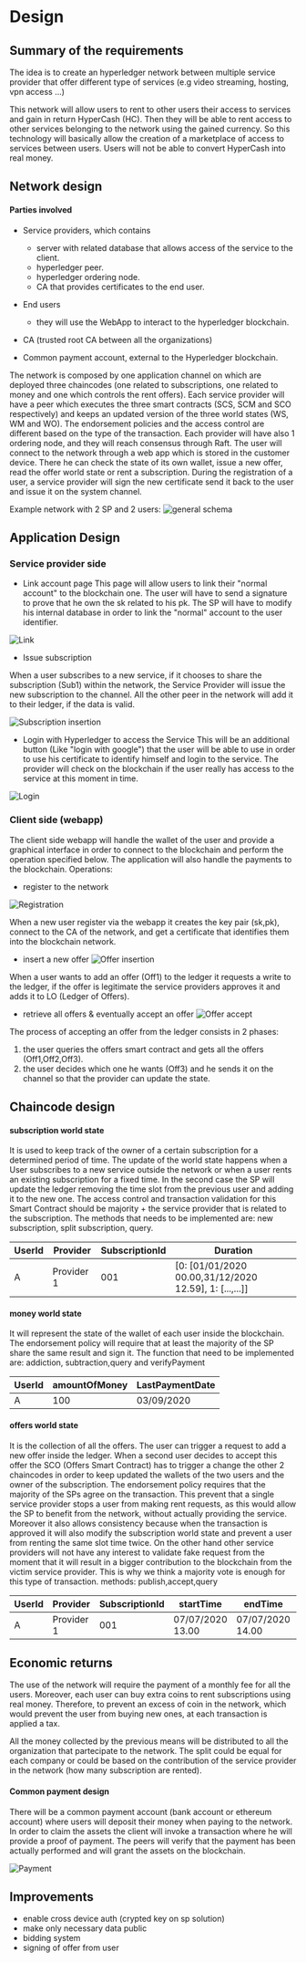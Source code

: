 # Design


## Summary of the requirements

The idea is to create an hyperledger network between multiple service provider that offer different type of services (e.g video streaming, hosting, vpn access ...)

This network will allow users to rent to other users their access to services and gain in return HyperCash (HC).
Then they will be able to rent access to other services belonging to the network using the gained currency. So this technology will basically allow the creation of a marketplace of access to services between users.
Users will not be able to convert HyperCash into real money.

## Network design

#### Parties involved
- Service providers, which contains
    - server with related database that allows access of the service to the client.
    - hyperledger peer.
    - hyperledger ordering node.
    - CA that provides certificates to the end user.

- End users
    - they will use the WebApp to interact to the hyperledger blockchain.

- CA (trusted root CA between all the organizations)
- Common payment account, external to the Hyperledger blockchain.

The network is composed by one application channel on which are deployed three chaincodes (one related to subscriptions, one related to money and one which controls the rent offers). Each service provider will have a peer which executes the three smart contracts (SCS, SCM and SCO respectively) and keeps an updated version of the three world states (WS, WM and WO). The endorsement policies and the access control are different based on the type of the transaction. Each provider will have also 1 ordering node, and they will reach consensus through Raft.
The user will connect to the network through a web app which is stored in the customer device. There he can check the state of its own wallet, issue a new offer, read the offer world state or rent a subscription.
During the registration of a user, a service provider will sign the new certificate send it back to the user and issue it on the system channel.

Example network with 2 SP and 2 users:
![general schema](../img/general_schema.png "General schema of the network")

## Application Design

### Service provider side

- Link account page
This page will allow users to link their "normal account" to the blockchain one. The user will have to send a signature to prove that he own the sk related to his pk. The SP will have to modify his internal database in order to link the "normal" account to the user identifier.

![Link](../img/link.png "Link")

- Issue subscription

When a user subscribes to a new service, if it chooses to share the subscription (Sub1) within the network, the Service Provider will issue the new subscription to the channel.
All the other peer in the network will add it to their ledger, if the data is valid.

![Subscription insertion](../img/subscription_schema.png "Subscription insertion")

- Login with Hyperledger to access the Service
This will be an additional button (Like "login with google") that the user will be able to use in order to use his certificate to identify himself and login to the service. The provider will check on the blockchain if the user really has access to the service at this moment in time.

![Login](../img/login.png "Login")


### Client side (webapp)

The client side webapp will handle the wallet of the user and provide a graphical interface in order to connect to the blockchain and perform the operation specified below.
The application will also handle the payments to the blockchain.
Operations:

- register to the network

![Registration](../img/registration.png "Registration")

When a new user register via the webapp it creates the key pair (sk,pk), connect to the CA of the network, and get a certificate that identifies them into the blockchain network.

- insert a new offer
![Offer insertion](../img/offer_schema.png "Offer insertion")

When a user wants to add an offer (Off1) to the ledger it requests a write to the ledger, if the offer is legitimate the service providers approves it and adds it to LO (Ledger of Offers).

- retrieve all offers & eventually accept an offer
![Offer accept](../img/buy_schema.png "Offer accept")

The process of accepting an offer from the ledger consists in 2 phases:
1. the user queries the offers smart contract and gets all the offers (Off1,Off2,Off3).
2. the user decides which one he wants (Off3) and he sends it on the channel so that the provider can update the state.

## Chaincode design
#### subscription world state

It is used to keep track of the owner of a certain subscription for a determined period of time. The update of the world state happens when a User subscribes to a new service outside the network or when a user rents an existing subscription for a fixed time. In the second case the SP will update the ledger removing the time slot from the previous user and adding it to the new one.
The access control and transaction validation for this Smart Contract should be majority + the service provider that is related to the subscription.
The methods that needs to be implemented are: new subscription, split subscription, query.


UserId | Provider | SubscriptionId | Duration
---- | ---- | ---- | ----
A | Provider 1 | 001 | [0: [01/01/2020 00.00,31/12/2020 12.59], 1: [...,...]]


#### money world state

It will represent the state of the wallet of each user inside the blockchain.
The endorsement policy will require that at least the majority of the SP share the same result and sign it.
The function that need to be implemented are: addiction, subtraction,query and verifyPayment


UserId | amountOfMoney | LastPaymentDate
---- | ---- | ---- |
A|100| 03/09/2020 |

#### offers world state

It is the collection of all the offers. The user can trigger a request to add a new offer inside the ledger. When a second user decides to accept this offer the SCO (Offers Smart Contract) has to trigger a change the other 2 chaincodes in order to keep updated the wallets of the two users and the owner of the subscription.
The endorsement policy requires that the majority of the SPs agree on the transaction. This prevent that a single service provider stops a user from making rent requests, as this would allow the SP to benefit from the network, without actually providing the service. Moreover it also allows consistency because when the transaction is approved it will also modify the subscription world state and prevent a user from renting the same slot time twice. On the other hand other service providers will not have any interest to validate fake request from the moment that it will result in a bigger contribution to the blockchain from the victim service provider. This is why we think a majority vote is enough for this type of transaction.
methods: publish,accept,query

UserId | Provider | SubscriptionId|startTime|endTime | price
---- | ---- | ---- | ---- | ---- | ----
A|Provider 1|001|07/07/2020 13.00 |07/07/2020 14.00 | 50 HC

## Economic returns
The use of the network will require the payment of a monthly fee for all the users. Moreover, each user can buy extra coins to rent subscriptions using real money.  Therefore, to prevent an excess of coin in the network, which would prevent the user from buying new ones, at each transaction is applied a tax.

All the money collected by the previous means will be distributed to all the organization that partecipate to the network. The split could be equal for each company or could be based on the contribution of the service provider in the network (how many subscription are rented).

#### Common payment design

There will be a common payment account (bank account or ethereum account) where users will deposit their money when paying to the network.
In order to claim the assets the client will invoke a transaction where he will provide a proof of payment. The peers will verify that the payment has been actually performed and will grant the assets on the blockchain.

![Payment](../img/payments.png "Payment")


## Improvements
- enable cross device auth (crypted key on sp solution)
- make only necessary data public
- bidding system
- signing of offer from user
